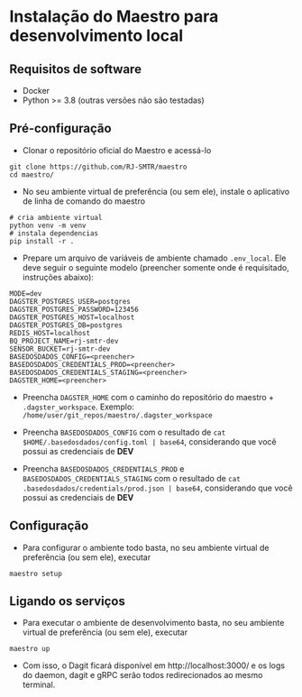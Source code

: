 # Instalação do Maestro para desenvolvimento local

## Requisitos de software

- Docker
- Python >= 3.8 (outras versões não são testadas)

## Pré-configuração

- Clonar o repositório oficial do Maestro e acessá-lo

```
git clone https://github.com/RJ-SMTR/maestro
cd maestro/
```

- No seu ambiente virtual de preferência (ou sem ele), instale o aplicativo de linha de comando do maestro

```
# cria ambiente virtual
python venv -m venv
# instala dependencias
pip install -r .
```

- Prepare um arquivo de variáveis de ambiente chamado `.env_local`. Ele deve seguir o seguinte modelo (preencher somente onde é requisitado, instruções abaixo):

```
MODE=dev
DAGSTER_POSTGRES_USER=postgres
DAGSTER_POSTGRES_PASSWORD=123456
DAGSTER_POSTGRES_HOST=localhost
DAGSTER_POSTGRES_DB=postgres
REDIS_HOST=localhost
BQ_PROJECT_NAME=rj-smtr-dev
SENSOR_BUCKET=rj-smtr-dev
BASEDOSDADOS_CONFIG=<preencher>
BASEDOSDADOS_CREDENTIALS_PROD=<preencher>
BASEDOSDADOS_CREDENTIALS_STAGING=<preencher>
DAGSTER_HOME=<preencher>
```

- Preencha `DAGSTER_HOME` com o caminho do repositório do maestro + `.dagster_workspace`. Exemplo: `/home/user/git_repos/maestro/.dagster_workspace`

- Preencha `BASEDOSDADOS_CONFIG` com o resultado de `cat $HOME/.basedosdados/config.toml | base64`, considerando que você possui as credenciais de **DEV**

- Preencha `BASEDOSDADOS_CREDENTIALS_PROD` e `BASEDOSDADOS_CREDENTIALS_STAGING` com o resultado de `cat .basedosdados/credentials/prod.json | base64`, considerando que você possui as credenciais de **DEV**

## Configuração

- Para configurar o ambiente todo basta, no seu ambiente virtual de preferência (ou sem ele), executar

```
maestro setup
```

## Ligando os serviços

- Para executar o ambiente de desenvolvimento basta, no seu ambiente virtual de preferência (ou sem ele), executar

```
maestro up
```

- Com isso, o Dagit ficará disponível em http://localhost:3000/ e os logs do daemon, dagit e gRPC serão todos redirecionados ao mesmo terminal.
